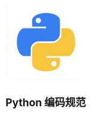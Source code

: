 <h1 align="center">
  <img src="../public/pythont.jpg" alt="Standard - Python Style Guide" width="200">
  <br>
  <br>
  Python 编码规范
  <br>
  <br>
</h1>
